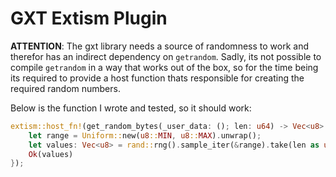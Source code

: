 # GXT Extism Plugin

**ATTENTION**: The gxt library needs a source of randomness to work and therefor has an indirect dependency on `getrandom`.
Sadly, its not possible to compile `getrandom` in a way that works out of the box, so for the time being its
required to provide a host function thats responsible for creating the required random numbers.

Below is the function I wrote and tested, so it should work:
```rs
extism::host_fn!(get_random_bytes(_user_data: (); len: u64) -> Vec<u8> {
    let range = Uniform::new(u8::MIN, u8::MAX).unwrap();
    let values: Vec<u8> = rand::rng().sample_iter(&range).take(len as usize).collect();
    Ok(values)
});
```
